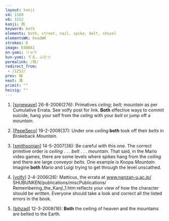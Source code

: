 ```yaml
---
layout: kanji
v4: 1168
v6: 1252
kanji: 両
keyword: both
elements: both, street, nail, spike, belt, shovel
elementsWK: headWK
strokes: 6
image: E4B8A1
on-yomi: リョウ
kun-yomi: てる、ふたつ
permalink: /両/
redirect_from:
 - /1252/
prev: 端
next: 満
primit: ""
heisig: ""
---
```


1) [<a href="http://kanji.koohii.com/profile/synewave">synewave</a>] 26-8-2006(276): Primatives <em>celing; belt; mountain</em> as per Cumulative Errata. See volfy post for link.<strong> Both</strong> effective ways to commit suicide, hang your self from the <em>celing</em> with your <em>belt</em> or jump off a <em>mountain</em>.

2) [<a href="http://kanji.koohii.com/profile/PepeSeco">PepeSeco</a>] 19-2-2008(37): Under one <em>ceiling</em><strong> both</strong> took off their <em>belts</em> in Brokeback <em>Mountain</em>.

3) [<a href="http://kanji.koohii.com/profile/smithsonian">smithsonian</a>] 14-5-2007(36): Be careful with this one. The correct primitive order is <em>ceiling</em> . . . <em>belt</em> . . . <em>mountain</em>. That said, in the Mario video games, there are some levels where spikes hang from the <em>ceiling</em> and there are large conveyor <em>belts</em>. One example is Koopa <em>Mountain</em>. Imagine<strong> both</strong> Mario and Luigi trying to get through the level unscathed.

4) [<a href="http://kanji.koohii.com/profile/volfy">volfy</a>] 2-4-2006(26): Matticus, the errata at www.nanzan-u.ac.jp/ SHUBUNKEN/publications/miscPublications/ Remembering_the_Kanji_1.htm reflects your view of how the character should be written. Everyone should take a look and correct all the listed errors in the book.

5) [<a href="http://kanji.koohii.com/profile/bihzad">bihzad</a>] 12-3-2008(16): <strong>Both</strong> the ceiling of heaven and the mountains are belted to the Earth.

